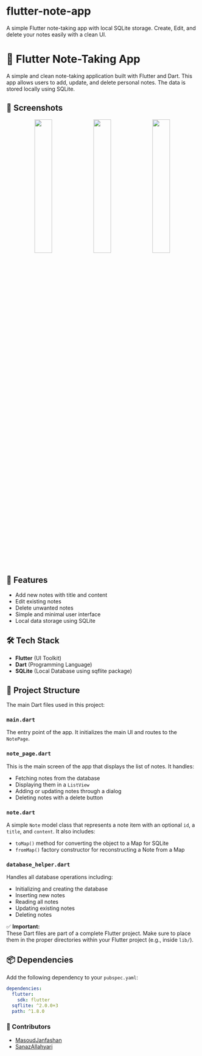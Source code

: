 # flutter-note-app
A simple Flutter note-taking app with local SQLite storage. Create, Edit, and delete your notes easily with a clean UI.

# 📝 Flutter Note-Taking App

A simple and clean note-taking application built with Flutter and Dart. This app allows users to add, update, and delete personal notes. The data is stored locally using SQLite.

## 🧪 Screenshots

<p align="center">
  <img src="https://github.com/user-attachments/assets/b88db8da-dd1d-4d47-8ebb-9ff2e1a3c5d7" width="30%">
  <img src="https://github.com/user-attachments/assets/37bfeb17-9ec1-4b01-8a00-a807ab4aeb9f" width="30%">
  <img src="https://github.com/user-attachments/assets/6612c714-3f74-4589-96b5-3d9724153dc4" width="30%">
</p>



## 📱 Features

- Add new notes with title and content
- Edit existing notes
- Delete unwanted notes
- Simple and minimal user interface
- Local data storage using SQLite

## 🛠️ Tech Stack

- **Flutter** (UI Toolkit)
- **Dart** (Programming Language)
- **SQLite** (Local Database using sqflite package)

## 📁 Project Structure

The main Dart files used in this project:

### `main.dart`

The entry point of the app. It initializes the main UI and routes to the `NotePage`.

### `note_page.dart`

This is the main screen of the app that displays the list of notes. It handles:
- Fetching notes from the database
- Displaying them in a `ListView`
- Adding or updating notes through a dialog
- Deleting notes with a delete button

### `note.dart`

A simple `Note` model class that represents a note item with an optional `id`, a `title`, and `content`. It also includes:
- `toMap()` method for converting the object to a Map for SQLite
- `fromMap()` factory constructor for reconstructing a Note from a Map

### `database_helper.dart`

Handles all database operations including:
- Initializing and creating the database
- Inserting new notes
- Reading all notes
- Updating existing notes
- Deleting notes

✅ **Important:**  
These Dart files are part of a complete Flutter project. Make sure to place them in the proper directories within your Flutter project (e.g., inside `lib/`).

## 📦 Dependencies

Add the following dependency to your `pubspec.yaml`:

```yaml
dependencies:
  flutter:
    sdk: flutter
  sqflite: ^2.0.0+3
  path: ^1.8.0
```
### 🤝 Contributors
- [MasoudJanfashan](https://github.com/MasoudJanfashan)
- [SanazAllahyari](https://github.com/Sanaz-all)



